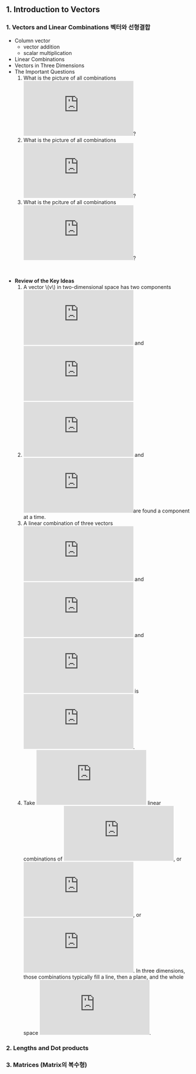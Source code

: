 ## 1. Introduction to Vectors

### 1. Vectors and Linear Combinations 벡터와 선형결합
- Column vector
	- vector addition
	- scalar multiplication
- Linear Combinations
- Vectors in Three Dimensions
- The Important Questions
	1. What is the picture of all combinations ![cu](https://latex.codecogs.com/gif.latex?cu)?
	2. What is the picture of all combinations ![cu+dv](https://latex.codecogs.com/gif.latex?cu&plus;dv)?
	3. What is the pciture of all combinations ![cu+dv+cw](https://latex.codecogs.com/gif.latex?cu&plus;dv&plus;cw)?

</br>

- **Review of the Key Ideas**
	1. A vector \\(v\\) in two-dimensional space has two components ![v_1](https://latex.codecogs.com/gif.latex?v_1) and ![v_2](https://latex.codecogs.com/gif.latex?v_2)
	2. ![v+w = (v_1+v_2+v_3+v_4](https://latex.codecogs.com/gif.latex?v&plus;w&space;=&space;(v_1&plus;v_2&plus;v_3&plus;v_4)) and ![cv=(cv_1,cv_2)](https://latex.codecogs.com/gif.latex?cv=(cv_1,cv_2))are found a component at a time.
	3. A linear combination of three vectors ![u](https://latex.codecogs.com/gif.latex?u) and ![v](https://latex.codecogs.com/gif.latex?v) and ![w](https://latex.codecogs.com/gif.latex?w) is ![cu+dv+ew](https://latex.codecogs.com/gif.latex?cu&plus;dv&plus;ew).
	4. Take ![all](https://latex.codecogs.com/gif.latex?all) linear combinations of ![u](https://latex.codecogs.com/gif.latex?u), or ![u&v](https://latex.codecogs.com/gif.latex?u,v), or ![u&v&w](https://latex.codecogs.com/gif.latex?u,v,w). In three dimensions, those combinations typically fill a line, then a plane, and the whole space ![R^3](https://latex.codecogs.com/gif.latex?R_3).

### 2. Lengths and Dot products





### 3. Matrices (Matrix의 복수형)

